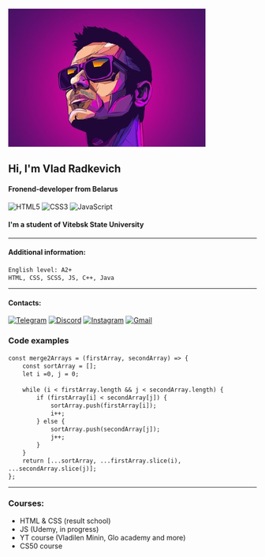 ![logo](img/logo.jpg)
## Hi, I'm Vlad Radkevich
#### Fronend-developer from Belarus
![HTML5](https://img.shields.io/badge/html5-%23E34F26.svg?style=for-the-badge&logo=html5&logoColor=white) ![CSS3](https://img.shields.io/badge/css3-%231572B6.svg?style=for-the-badge&logo=css3&logoColor=white) ![JavaScript](https://img.shields.io/badge/javascript-%23323330.svg?style=for-the-badge&logo=javascript&logoColor=%23F7DF1E)
#### I'm a student of Vitebsk State University
---
#### Additional information: 
```
English level: A2+
HTML, CSS, SCSS, JS, C++, Java
```
---
#### Contacts:
[![Telegram](https://img.shields.io/badge/Telegram-2CA5E0?style=for-the-badge&logo=telegram&logoColor=white)](https://t.me/vladradkevich) [![Discord](https://img.shields.io/badge/Discord-%237289DA.svg?style=for-the-badge&logo=discord&logoColor=white)](https://discordapp.com/users/243710993790795776/) [![Instagram](https://img.shields.io/badge/Instagram-%23C13584.svg?style=for-the-badge&logo=Instagram&logoColor=white)](https://www.instagram.com/_vladradkevich_/) [![Gmail](https://img.shields.io/badge/Gmail-D14836?style=for-the-badge&logo=gmail&logoColor=white)](mailto:=vlad.radkevich28@gmail.com) 
### Code examples
```
const merge2Arrays = (firstArray, secondArray) => {
    const sortArray = [];
    let i =0, j = 0;

    while (i < firstArray.length && j < secondArray.length) {
        if (firstArray[i] < secondArray[j]) {
            sortArray.push(firstArray[i]);
            i++;
        } else {
            sortArray.push(secondArray[j]);
            j++;
        }
    }   
    return [...sortArray, ...firstArray.slice(i), ...secondArray.slice(j)];
};
```
---
### Courses:
* HTML & CSS (result school)
* JS (Udemy, in progress)
* YT course (Vladilen Minin, Glo academy and more)
* CS50 course

